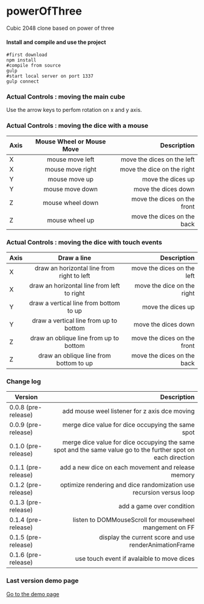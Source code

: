 powerOfThree
============

Cubic 2048 clone based on power of three

#### Install and compile and use the project

```shell
#first download
npm install
#compile from source
gulp
#start local server on port 1337
gulp connect
```

### Actual Controls : moving the main cube

Use the arrow keys to perfom rotation on x and y axis.

### Actual Controls : moving the dice with a mouse

| Axis          | Mouse Wheel or Mouse Move| Description  |
| ------------- |:-------------:| -----:|
| X | mouse move left  | move the dices on the  left|
| X | mouse move right | move the dice on the  right|
| Y | mouse move up | move the dices up|
| Y | mouse move down | move the dices down|
| Z | mouse wheel down | move the dices on the front|
| Z | mouse wheel up| move the dices on the back|

### Actual Controls : moving the dice with touch events

| Axis          | Draw a line| Description  |
| ------------- |:-------------:| -----:|
| X | draw an horizontal line from right to left | move the dices on the  left|
| X | draw an horizontal line from left to right | move the dice on the  right|
| Y | draw a vertical line from bottom to up | move the dices up|
| Y | draw a vertical line from up to bottom | move the dices down|
| Z | draw an oblique line from up to bottom  | move the dices on the front|
| Z | draw an oblique line from bottom to up | move the dices on the back|

### Change log

| Version| Description  |
| ------------- |-----:|
|0.0.8 (pre-release)| add mouse weel listener for z axis dce moving|
|0.0.9 (pre-release)| merge dice value for dice occupying the same spot|
|0.1.0 (pre-release)| merge dice value for dice occupying the same spot and the same value go to the further spot on each direction|
|0.1.1 (pre-release)| add a new dice on each movement and release memory|
|0.1.2 (pre-release)| optimize rendering and dice randomization use recursion versus loop|
|0.1.3 (pre-release)| add a game over condition|
|0.1.4 (pre-release)| listen to DOMMouseScroll for mousewheel mangement on FF|
|0.1.5 (pre-release)| display the current score and use renderAnimationFrame|
|0.1.6 (pre-release)| use touch event if avalaible to move dices|


### Last version demo page

[Go to the demo page](http://evifere.lescigales.org/powerofThree/)

